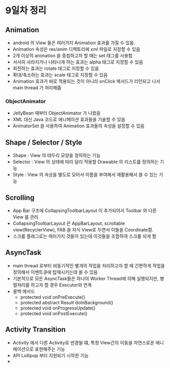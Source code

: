 # 9일차 정리


## Animation
* android 의 View 들은 여러가지 Animation 효과를 가질 수 있음.
* Animation 속성은 res/anim 디렉토리에 xml 파일로 지정할 수 있음
* 2개 이상의 animation 을 중첩하고자 할 때는 set 태그를 사용함
* 서서히 사라지거나 나타나게 하는 효과는 alpha 태그로 지정할 수 있음
* 회전하는 효과는 rotate 태그로 지정할 수 있음
* 확대/축소하는 효과는 scale 태그로 지정할 수 있음
* Animation 효과가 바로 적용되는 것이 아니라 onClick 메서드가 리턴되고 나서 main thread 가 처리해줌


### ObjectAnimator
* JellyBean 때부터 ObjectAnimator 가 나왔음
* XML 대신 Java 코드로 애니메이션 효과들을 기술할 수 있음
* AnimatorSet 을 사용하여 Animation 효과들의 속성을 설정할 수 있음



## Shape / Selector / Style
* Shape : View 의 테두리 모양을 정의하는 기능
* Selector : View 의 상태에 따라 달리 적용할 Drawable 의 리스트를 정의하는 기능
* Style : View 의 속성을 별도로 모아서 이름을 부여해서 재활용해서 쓸 수 있는 기능


## Scrolling
* App Bar 구조에 CollapsingToolbarLayout 이 추가되어서 Toolbar 와 다른 View 를 관리
* CollapsingToolbarLayout 은 AppBarLayout, scrollable view(RecyclerView), FAB 을 자식 View로 두면서 이들을 Coordinate함.
* 스크롤 플래그로는 여러가지 것들이 있는데 이것들을 조합하여 스크롤 되게 함


## AsyncTask
* main thread 로부터 비동기적인 별개의 작업을 처리하고자 할 때 간편하게 작업을 정의해서 이벤트큐에 탑재시키는데 쓸 수 있음
* 기본적으로 모든 AsyncTask들은 하나의 Worker Thread에 의해 실행되지만, 병렬처리를 하고자 할 경우 Executor와 연계
* 콜백 메서드
  - protected void onPreExecute()
  - protected abstract Result doInBackground()
  - protected void onProgressUpdate()
  - protected void onPostExecute()



## Activity Transition
* Activity 에서 다른 Activity로 번경될 떄, 특정 View간의 이동을 자연스로운 애니메이션으로 표현해주는 기능
* API Lollipop 부터 지원되기 시작한 기능
* 


















